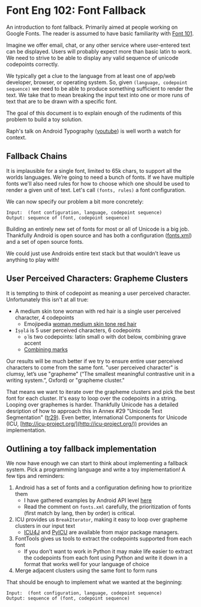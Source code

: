 # Font Eng 102: Font Fallback

An introduction to font fallback. Primarily aimed at people working on
Google Fonts. The reader is assumed to have basic familiarity with
[Font 101](../font101).

Imagine we offer email, chat, or any other service where user-entered
text can be displayed. Users will probably expect more than basic latin
to work. We need to strive to be able to display any valid sequence of unicode codepoints correctly.

We typically get a clue to the language from at least one of app/web developer, browser, or operating system.
So, given `(language, codepoint sequence)` we need to be able to produce something sufficient to render the text.
We take that to mean breaking the input text into one or more runs of text that are to be drawn with a specific font.

The goal of this document is to explain enough of the rudiments of this problem to build a toy solution.

Raph's talk on Android Typography ([youtube](https://www.youtube.com/watch?v=L8LD0BM-Vjk)) is well worth a watch for context.

## Fallback Chains

It is implausible for a single font, limited to 65k chars, to support all the worlds languages. We’re going to need a bunch of fonts. If we have multiple fonts we'll also need rules for how to choose which one should be used to render a given unit of text. Let's call `(fonts, rules)` a font configuration. 

We can now specify our problem a bit more concretely:

```
Input:  (font configuration, language, codepoint sequence)
Output: sequence of (font, codepoint sequence)
```

Building an entirely new set of fonts for most or all of Unicode is a big
job. Thankfully Android is open source and has both a configuration
([fonts.xml](https://android.googlesource.com/platform/frameworks/base/+/master/data/fonts/fonts.xml)) and a set of open source fonts.

We could just use Androids entire text stack but that wouldn’t leave us anything to play with! 

## User Perceived Characters: Grapheme Clusters

It is tempting to think of codepoint as meaning a user perceived character. 
Unfortunately this isn't at all true:

*  A medium skin tone woman with red hair is a single user perceived character, 4 codepoints
   *  Emojipedia [woman medium skin tone red hair](https://emojipedia.org/woman-medium-skin-tone-red-hair/)
*  `Ìṣọ̀lá` is 5 user perceived characters, 6 codepoints
   *  `ọ̀` is two codepoints: latin small o with dot below, combining grave accent
   *  [Combining marks](https://en.wikipedia.org/wiki/Combining_character)

Our results will be much better if we try to ensure entire user perceived
characters to come from the same font. "user perceived character" is clumsy,
let’s use "grapheme" (“The smallest meaningful contrastive unit in a writing system.”, Oxford)
or "grapheme cluster."

That means we want to iterate over the grapheme clusters and pick the best font for each cluster.
It's easy to loop over the codepoints in a string. Looping over graphemes is harder. Thankfully
Unicode has a detailed desription of how to approach this in Annex #29 "Unicode Text Segmentation"
([tr29](https://unicode.org/reports/tr29/)). Even better, International
Components for Unicode (ICU, [http://icu-project.org/](http://icu-project.org/))
provides an implementation.

## Outlining a toy fallback implementation

We now have enough we can start to think about implementing a fallback system.
Pick a programming language and write a toy implementation!
A few tips and reminders:

1.  Android has a set of fonts and a configuration defining how to prioritize them
    * I have gathered examples by Android API level [here](https://github.com/rsheeter/android_fonts/tree/master/api_level)
    * Read the comment on `fonts.xml` carefully, the prioritization of fonts (first match by lang, then by order) is critical.
1.  ICU provides us `BreakIterator`, making it easy to loop over grapheme clusters in our input text
    * [ICU4J](https://mvnrepository.com/artifact/com.ibm.icu/icu4j) and [PyICU](https://pypi.org/project/PyICU/) are available from major package managers.
1.  FontTools gives us tools to extract the codepoints supported from each font
    * If you don't want to work in Python it may make life easier to extract the codepoints from each font using Python and write it down in a format that works well for your language of choice
1.  Merge adjacent clusters using the same font to form runs

That should be enough to implement what we wanted at the beginning:

```
Input:  (font configuration, language, codepoint sequence)
Output: sequence of (font, codepoint sequence)
```


